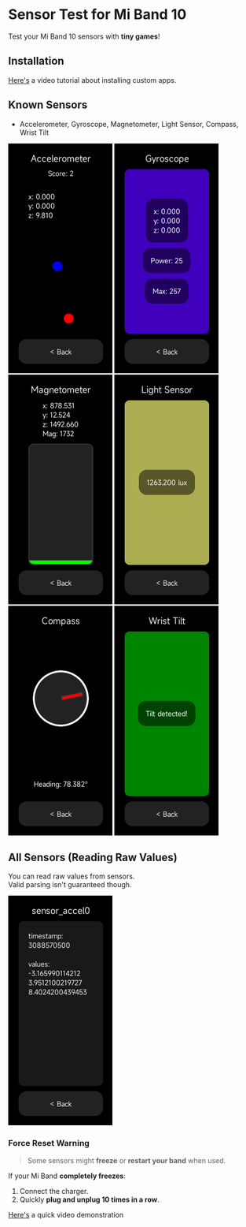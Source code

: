 # Sensor Test for Mi Band 10

Test your Mi Band 10 sensors with **tiny games**!

## Installation
[Here's](https://www.youtube.com/watch?v=TCJuQgy0E74) a video tutorial about installing custom apps.

## Known Sensors
- Accelerometer, Gyroscope, Magnetometer, Light Sensor, Compass, Wrist Tilt

![Accelerometer](screenshots/sensors/known/accel.png)
![Gyroscope](screenshots/sensors/known/gyro.png)
![Magnetometer](screenshots/sensors/known/mag.png)
![Light Sensor](screenshots/sensors/known/light.png)
![Compass](screenshots/sensors/known/comp.png)
![Wrist Tilt](screenshots/sensors/known/tilt.png)

## All Sensors (Reading Raw Values)
You can read raw values from sensors.\
Valid parsing isn't guaranteed though.

![Reading Example](screenshots/sensors/all/example.png)

### Force Reset Warning
>  Some sensors might **freeze** or **restart your band** when used.

If your Mi Band **completely freezes**:
1. Connect the charger.
2. Quickly **plug and unplug 10 times in a row**.

[Here's](https://youtu.be/TCJuQgy0E74?t=317) a quick video demonstration